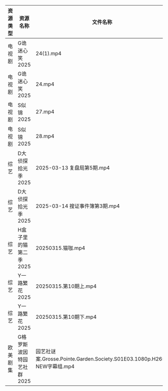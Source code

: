 | 资源类型 | 资源名称            | 文件名称                                                            | 分享链接                                 | 更新时间                |
| ---- | --------------- | --------------------------------------------------------------- | ------------------------------------ | ------------------- |
| 电视剧  | G诡迷心笑2025       | 24(1).mp4                                                       | https://pan.quark.cn/s/0741bc71fa24  | 2025-03-15 16:22:10 |
| 电视剧  | G诡迷心笑2025       | 24.mp4                                                          | https://pan.quark.cn/s/0741bc71fa24  | 2025-03-15 16:22:14 |
| 电视剧  | S似锦2025         | 27.mp4                                                          | https://www.alipan.com/s/VMdivamJ5t3 | 2025-03-15 00:06:56 |
| 电视剧  | S似锦2025         | 28.mp4                                                          | https://www.alipan.com/s/VMdivamJ5t3 | 2025-03-15 00:06:56 |
| 综艺   | D大侦探拾光季2025     | 2025-03-13 复盘局第5期.mp4                                           | https://www.alipan.com/s/yBeXFxUZNbB | 2025-03-15 00:08:10 |
| 综艺   | D大侦探拾光季2025     | 2025-03-14 搜证事件簿第3期.mp4                                         | https://www.alipan.com/s/yBeXFxUZNbB | 2025-03-15 00:08:10 |
| 综艺   | H盒子里的猫第二季2025   | 20250315.猫咖.mp4                                                 | https://www.alipan.com/s/W6PdmWUu7Wr | 2025-03-15 14:08:28 |
| 综艺   | Y一路繁花2025       | 20250315.第10期上.mp4                                              | https://www.alipan.com/s/XRkeHn2Nxtw | 2025-03-15 19:10:07 |
| 综艺   | Y一路繁花2025       | 20250315.第10期下.mp4                                              | https://www.alipan.com/s/XRkeHn2Nxtw | 2025-03-15 19:10:07 |
| 欧美剧集 | G格罗斯波因特园艺社群2025 | 园艺社谜案.Grosse.Pointe.Garden.Society.S01E03.1080p.H265-NEW字幕组.mp4 | https://pan.quark.cn/s/9b9b6a68a5a2  | 2025-03-15 01:22:44 |
